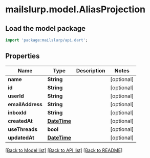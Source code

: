 # mailslurp.model.AliasProjection

## Load the model package
```dart
import 'package:mailslurp/api.dart';
```

## Properties
Name | Type | Description | Notes
------------ | ------------- | ------------- | -------------
**name** | **String** |  | [optional] 
**id** | **String** |  | [optional] 
**userId** | **String** |  | [optional] 
**emailAddress** | **String** |  | [optional] 
**inboxId** | **String** |  | [optional] 
**createdAt** | [**DateTime**](DateTime) |  | [optional] 
**useThreads** | **bool** |  | [optional] 
**updatedAt** | [**DateTime**](DateTime) |  | [optional] 

[[Back to Model list]](../README#documentation-for-models) [[Back to API list]](../README#documentation-for-api-endpoints) [[Back to README]](../README)


